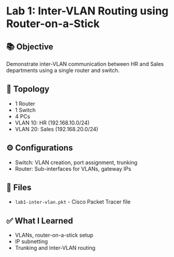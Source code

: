 # Lab 1: Inter-VLAN Routing using Router-on-a-Stick

## 📚 Objective
Demonstrate inter-VLAN communication between HR and Sales departments using a single router and switch.

## 🧱 Topology
- 1 Router
- 1 Switch
- 4 PCs
- VLAN 10: HR (192.168.10.0/24)
- VLAN 20: Sales (192.168.20.0/24)

## ⚙️ Configurations
- Switch: VLAN creation, port assignment, trunking
- Router: Sub-interfaces for VLANs, gateway IPs

## 📂 Files
- `lab1-inter-vlan.pkt` - Cisco Packet Tracer file

## ✅ What I Learned
- VLANs, router-on-a-stick setup
- IP subnetting
- Trunking and inter-VLAN routing
